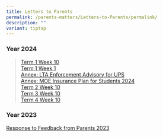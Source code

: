 ```yaml
---
title: Letters to Parents
permalink: /parents-matters/Letters-to-Parents/permalink/
description: ""
variant: tiptap
---
```

<h3><strong>Year 2024</strong></h3>
<blockquote>
<p><a href="/files/Parents Matter/2024/Letter_to_Parents__T1_W10__5_Mar_24.pdf" rel="noopener noreferrer nofollow" target="_blank">Term 1 Week 10</a> 
<br><a href="/files/Parents Matter/2024/Letter_to_Parents_2024__Start_of_Year_.pdf" rel="noopener noreferrer nofollow" target="_blank">Term 1 Week 1 </a>
<br><a href="/files/Parents Matter/2024/13a__LTA_Enforcement_Advisory_for_UPS.pdf" rel="noopener noreferrer nofollow" target="_blank">Annex: LTA Enforcement Advisory for UPS</a> 
<br><a href="/files/Parents Matter/2024/15__MOE_Insurance_Plan_for_Students_2024.pdf" rel="noopener noreferrer nofollow" target="_blank">Annex: MOE Insurance Plan for Students 2024</a>
<br><a href="/files/Letter_to_Parents__T2_W10__20_May_24.pdf" rel="noopener noreferrer nofollow" target="_blank">Term 2 Week 10</a>
<br><a href="/files/Letter_to_Parents__T3_W10_.pdf" rel="noopener noreferrer nofollow" target="_blank">Term 3 Week 10</a>
<br><a href="/files/Parents Matter/2024/Letter_to_Parents__End_of_Term_4__7_Nov_24.pdf" rel="noopener nofollow" target="_blank">Term 4 Week 10</a>
</p>
</blockquote>
<p></p>
<h3><strong>Year 2023</strong></h3>
<p><a href="/files/Parents%20Matter/2023/Letters%20to%20Parents/response%20to%20feedback%20from%20parents%202023.pdf" rel="noopener noreferrer nofollow" target="_blank">Response to Feedback from Parents 2023</a>
</p>
